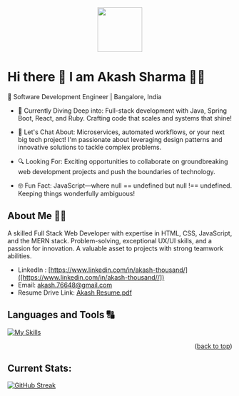 <div id="header" align="center">
  <img src="https://media.giphy.com/media/M9gbBd9nbDrOTu1Mqx/giphy.gif" width="100"/>
</div>

# Hi there 👋 I am Akash Sharma 👨‍💻

 
🚀 Software Development Engineer | Bangalore, India

- 🔧 Currently Diving Deep into: Full-stack development with Java, Spring Boot, React, and Ruby. Crafting code that scales and systems that shine!

- 💬 Let's Chat About: Microservices, automated workflows, or your next big tech project! I'm passionate about leveraging design patterns and innovative solutions to tackle complex problems.

- 🔍 Looking For: Exciting opportunities to collaborate on groundbreaking web development projects and push the boundaries of technology.

- 🤓 Fun Fact: JavaScript—where null == undefined but null !== undefined. Keeping things wonderfully ambiguous!

## About Me 🙋‍♂️
A skilled Full Stack Web Developer with expertise in HTML, CSS, JavaScript, and the MERN stack. Problem-solving, exceptional UX/UI skills, and a passion for innovation. A valuable asset to projects with strong teamwork abilities.

- LinkedIn : [https://www.linkedin.com/in/akash-thousand/]([https://www.linkedin.com/in/akash-thousand//]) 
- Email: akash.76648@gmail.com
- Resume Drive Link: [Akash Resume.pdf](https://drive.google.com/file/d/1LmJnsI8wgvOayaRoJ8O-IOQBwTi9cHRu/view?usp=sharing)

## Languages and Tools 🔠

[![My Skills](https://skillicons.dev/icons?i=html,css,javascript,java,spring,react,ruby,mongodb,kafka,redis,docker,aws&theme=light)](https://skillicons.dev)
<p align="right">(<a href="#readme-top">back to top</a>)</p>


## Current Stats: 
[![GitHub Streak](https://streak-stats.demolab.com/?user=AKASHARMAA)](https://git.io/streak-stats)
